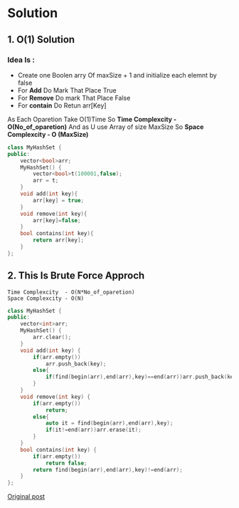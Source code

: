 # Solution

## 1. O(1) Solution
### Idea Is :
* Create one Boolen arry Of maxSize + 1 and initialize each elemnt by false
* For **Add** Do Mark That Place True
* For **Remove** Do mark That Place False
* For **contain** Do Retun arr[Key]

As Each Oparetion Take O(1)Time
So **Time Complexcity - O(No_of_oparetion)**
And as U use Array of size MaxSize So **Space Complexcity - O (MaxSize)**
```c++
class MyHashSet {
public:
    vector<bool>arr;
    MyHashSet() {
        vector<bool>t(100001,false);
        arr = t;
    }
    void add(int key){
        arr[key] = true;
    }
    void remove(int key){
        arr[key]=false;
    }
    bool contains(int key){
        return arr[key];
    }
};
```

## 2. This Is Brute Force Approch
```
Time Complexcity  - O(N*No_of_oparetion)
Space Complexcity -	O(N)
```
```c++
class MyHashSet {
public:
    vector<int>arr;
    MyHashSet() {
        arr.clear();
    }
    void add(int key) {
        if(arr.empty())
            arr.push_back(key);
        else{
            if(find(begin(arr),end(arr),key)==end(arr))arr.push_back(key);
        }
    } 
    void remove(int key) {
        if(arr.empty())
            return;
        else{
            auto it = find(begin(arr),end(arr),key);
            if(it!=end(arr))arr.erase(it);
        }
    }
    bool contains(int key) {
        if(arr.empty())
            return false;
        return find(begin(arr),end(arr),key)!=end(arr);
    }
};
```

[Original post](https://leetcode.com/problems/design-hashset/discuss/768548/C-%2B%2B-Two-Easy-Solution-or-Clean-Code)